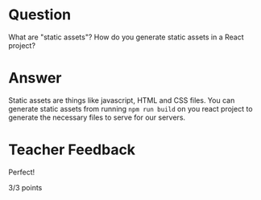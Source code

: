 # Question

What are "static assets"? How do you generate static assets in a React project?

# Answer

Static assets are things like javascript, HTML and CSS files. You can generate static assets from running `npm run build` on you react project to generate the necessary files to serve for our servers.

# Teacher Feedback

Perfect!

3/3 points
